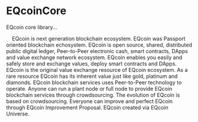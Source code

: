 # EQcoinCore
EQcoin core library...
<p>
&nbsp;&nbsp;&nbsp;&nbsp;EQcoin is next generation blockchain ecosystem. EQcoin was Passport oriented blockchain echosystem. EQcoin is open source, shared, distributed public digital ledger, Peer-to-Peer electronic cash, smart contracts, DApps and value exchange network ecosystem. EQcoin enables you easily and safely store and exchange values, deploy smart contracts and DApps. EQcoin is the original value exchange resource of EQcoin ecosystem. As a rare resource EQcoin has its inherent value just like gold, platinum and diamonds. EQcoin blockchain services uses Peer-to-Peer technology to operate. Anyone can run a plant node or full node to provide EQcoin blockchain services through crowdsourcing. The evolution of EQcoin is based on crowdsourcing. Everyone can improve and perfect EQcoin through EQcoin Improvement Proposal. EQcoin created via EQcoin Universe.
